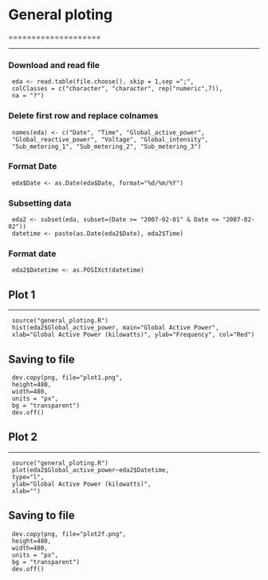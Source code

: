 # General ploting
====================
____________________
 
### Download and read file
     eda <- read.table(file.choose(), skip = 1,sep =";",
     colClasses = c("character", "character", rep("numeric",7)), 
     na = "?") 
 
### Delete first row and replace colnames
     names(eda) <- c("Date", "Time", "Global_active_power", 
     "Global_reactive_power", "Voltage", "Global_intensity",
     "Sub_metering_1", "Sub_metering_2", "Sub_metering_3")
 
### Format Date
     eda$Date <- as.Date(eda$Date, format="%d/%m/%Y")
 
### Subsetting data
     eda2 <- subset(eda, subset=(Date >= "2007-02-01" & Date <= "2007-02-02"))
     datetime <- paste(as.Date(eda2$Date), eda2$Time)
### Format date
     eda2$Datetime <- as.POSIXct(datetime)

 
## Plot 1
_____________
     source("general_ploting.R")
     hist(eda2$Global_active_power, main="Global Active Power", 
     xlab="Global Active Power (kilowatts)", ylab="Frequency", col="Red")

## Saving to file
     dev.copy(png, file="plot1.png", 
     height=480,
     width=480,
     units = "px", 
     bg = "transparent")
     dev.off() 

## Plot 2
_____________

     source("general_ploting.R")
     plot(eda2$Global_active_power~eda2$Datetime, 
     type="l", 
     ylab="Global Active Power (kilowatts)", 
     xlab="")
     
## Saving to file
     dev.copy(png, file="plot2f.png", 
     height=480, 
     width=480,
     units = "px", 
     bg = "transparent")
     dev.off()








